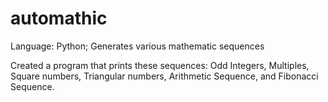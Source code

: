 # automathic
Language: Python; Generates various mathematic sequences

Created a program that prints these sequences: Odd Integers, Multiples, Square numbers, Triangular numbers, Arithmetic Sequence, and Fibonacci Sequence.
